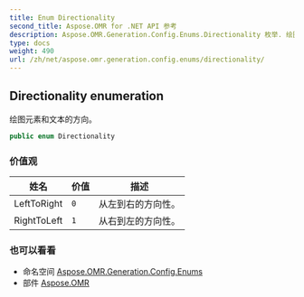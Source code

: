 ```yaml
---
title: Enum Directionality
second_title: Aspose.OMR for .NET API 参考
description: Aspose.OMR.Generation.Config.Enums.Directionality 枚举. 绘图元素和文本的方向
type: docs
weight: 490
url: /zh/net/aspose.omr.generation.config.enums/directionality/
---
```

## Directionality enumeration

绘图元素和文本的方向。

```csharp
public enum Directionality
```

### 价值观

| 姓名 | 价值 | 描述 |
| --- | --- | --- |
| LeftToRight | `0` | 从左到右的方向性。 |
| RightToLeft | `1` | 从右到左的方向性。 |

### 也可以看看

* 命名空间 [Aspose.OMR.Generation.Config.Enums](../../aspose.omr.generation.config.enums/)
* 部件 [Aspose.OMR](../../)


